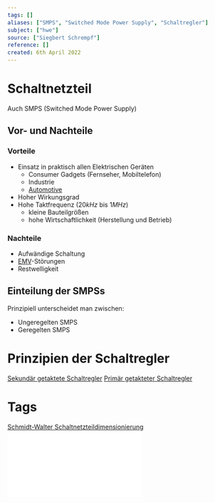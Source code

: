 ```yaml
---
tags: []
aliases: ["SMPS", "Switched Mode Power Supply", "Schaltregler"]
subject: ["hwe"]
source: ["Siegbert Schrempf"]
reference: []
created: 6th April 2022
---
```


# Schaltnetzteil
Auch SMPS (Switched Mode Power Supply)

## Vor- und Nachteile
### Vorteile
- Einsatz in praktisch allen Elektrischen Geräten
	- Consumer Gadgets (Fernseher, Mobiltelefon)
	- Industrie
	- [Automotive](https://en.wikipedia.org/wiki/Automotive_industry)
- Hoher Wirkungsgrad
- Hohe Taktfrequenz ($20kHz$ bis $1MHz$)
	- kleine Bauteilgrößen
	- hohe Wirtschaftlichkeit (Herstellung und Betrieb)
### Nachteile
- Aufwändige Schaltung
- [EMV](hwe/Elektromagnetische%20Verträglichkeit.md)-Störungen
- Restwelligkeit
## Einteilung der SMPSs
Prinzipiell unterscheidet man zwischen:
- Ungeregelten SMPS
- Geregelten SMPS

# Prinzipien der Schaltregler
[Sekundär getaktete Schaltregler](hwe/Stromversorgungseinheiten/Sekundär%20getaktete%20Schaltregler.md)
[Primär getakteter Schaltregler](hwe/Stromversorgungseinheiten/Primär%20getakteter%20Schaltregler.md)
# Tags
[Schmidt-Walter Schaltnetzteildimensionierung](http://schmidt-walter-schaltnetzteile.de/smps/smps.html)
![SMPS_intro](hwe/assets/pdf/SMPS_intro.pdf)
